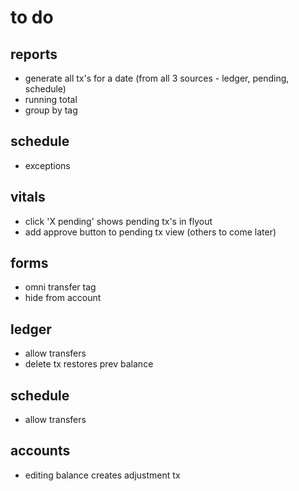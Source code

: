 # to do

## reports

* generate all tx's for a date (from all 3 sources - ledger, pending, schedule)
* running total
* group by tag



## schedule

* exceptions



## vitals

* click 'X pending' shows pending tx's in flyout
* add approve button to pending tx view (others to come later)



## forms

* omni transfer tag
* hide from account



## ledger

* allow transfers
* delete tx restores prev balance



## schedule

* allow transfers



## accounts

* editing balance creates adjustment tx
